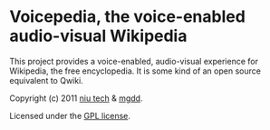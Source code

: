 Voicepedia, the voice-enabled audio-visual Wikipedia
====================================================

This project provides a voice-enabled, audio-visual experience for Wikipedia, the free encyclopedia. It is some kind of an open source equivalent to Qwiki.

Copyright (c) 2011 [niu tech](http://niute.ch) & [mgdd](http://mgdd.pl).

Licensed under the [GPL license](http://www.gnu.org/licenses/gpl.html).